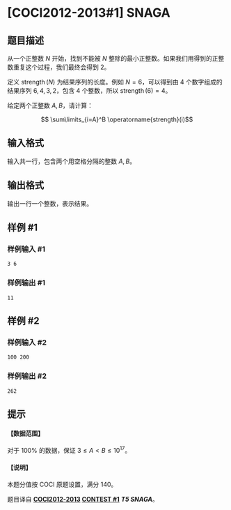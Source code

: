 # [COCI2012-2013#1] SNAGA

## 题目描述

从一个正整数 $N$ 开始，找到不能被 $N$ 整除的最小正整数。如果我们用得到的正整数重复这个过程，我们最终会得到 $2$。

定义 $\operatorname{strength}(N)$ 为结果序列的长度。例如 $N = 6$，可以得到由 $4$ 个数字组成的结果序列 $6,4,3,2$，包含 $4$ 个整数，所以 $\operatorname{strength}(6) = 4$。

给定两个正整数 $A,B$，请计算：

$$ \sum\limits_{i=A}^B \operatorname{strength}(i)$$

## 输入格式

输入共一行，包含两个用空格分隔的整数 $A,B$。

## 输出格式

输出一行一个整数，表示结果。

## 样例 #1

### 样例输入 #1
```
3 6
```

### 样例输出 #1

```
11
```

## 样例 #2

### 样例输入 #2
```
100 200
```

### 样例输出 #2

```
262
```

## 提示

#### 【数据范围】

对于 $100\%$ 的数据，保证 $3 \le A < B \le 10^{17}$。

#### 【说明】

本题分值按 COCI 原题设置，满分 $140$。

题目译自 **[COCI2012-2013](https://hsin.hr/coci/archive/2012_2013/) [CONTEST #1](https://hsin.hr/coci/archive/2012_2013/contest1_tasks.pdf)** ___T5 SNAGA___。
